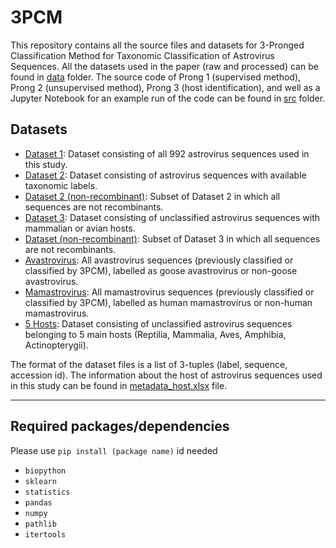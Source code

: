 # 3PCM

This repository contains all the source files and datasets for 3-Pronged Classification Method for Taxonomic Classification of Astrovirus Sequences. All the datasets used in the paper (raw and processed) can be found  in <a href="https://github.com/fatemehalipour/3PCM/tree/main/data">data</a> folder.
The source code of Prong 1 (supervised method), Prong 2 (unsupervised method), Prong 3 (host identification), and well as a Jupyter Notebook for an example run of the code can be found in 
<a href="https://github.com/fatemehalipour/3PCM/tree/main/src">src</a> folder.

## Datasets
* <a href="https://github.com/fatemehalipour/3PCM/blob/main/data/dataset1.p">Dataset 1</a>: Dataset consisting of all 992 astrovirus sequences used in this study.
* <a href="https://github.com/fatemehalipour/3PCM/blob/main/data/dataset2.p">Dataset 2</a>: Dataset consisting of astrovirus sequences with available taxonomic labels.
* <a href="https://github.com/fatemehalipour/3PCM/blob/main/data/dataset2_NR.p">Dataset 2 (non-recombinant)</a>: Subset of Dataset 2 in which all sequences are not recombinants.
* <a href="https://github.com/fatemehalipour/3PCM/blob/main/data/dataset3.p">Dataset 3</a>: Dataset consisting of unclassified astrovirus sequences with mammalian or avian hosts.
* <a href="https://github.com/fatemehalipour/3PCM/blob/main/data/dataset3_NR.p">Dataset (non-recombinant)</a>: Subset of Dataset 3 in which all sequences are not recombinants.
* <a href="https://github.com/fatemehalipour/3PCM/blob/main/data/avastrovirus.p">Avastrovirus</a>: All avastrovirus sequences (previously classified or classified by 3PCM), labelled as goose avastrovirus or non-goose avastrovirus. 
* <a href="https://github.com/fatemehalipour/3PCM/blob/main/data/mamastrovirus.p">Mamastrovirus</a>: All mamastrovirus sequences (previously classified or classified by 3PCM), labelled as human mamastrovirus or non-human mamastrovirus.
* <a href="https://github.com/fatemehalipour/3PCM/blob/main/data/5_hosts.p">5 Hosts</a>: Dataset consisting of unclassified astrovirus sequences belonging to 5 main hosts (Reptilia, Mammalia, Aves, Amphibia, Actinopterygii).

The format of the dataset files is a list of 3-tuples (label, sequence, accession id). The information about the host of astrovirus sequences used in this study can be found in
<a href="https://github.com/fatemehalipour/3PCM/blob/main/data/metadata_host.xlsx">metadata_host.xlsx</a> file.

---

## Required packages/dependencies
Please use `pip install (package name)` id needed
* `biopython`
* `sklearn`
* `statistics`
* `pandas`
* `numpy`
* `pathlib`
* `itertools`
